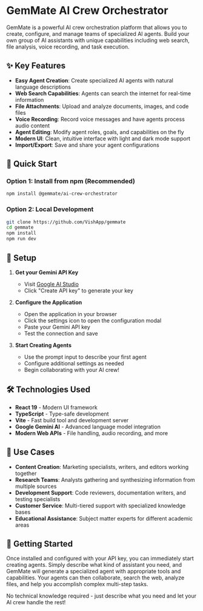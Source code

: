 # GemMate AI Crew Orchestrator

GemMate is a powerful AI crew orchestration platform that allows you to create, configure, and manage teams of specialized AI agents. Build your own group of AI assistants with unique capabilities including web search, file analysis, voice recording, and task execution.

## ✨ Key Features

- **Easy Agent Creation**: Create specialized AI agents with natural language descriptions
- **Web Search Capabilities**: Agents can search the internet for real-time information
- **File Attachments**: Upload and analyze documents, images, and code files
- **Voice Recording**: Record voice messages and have agents process audio content
- **Agent Editing**: Modify agent roles, goals, and capabilities on the fly
- **Modern UI**: Clean, intuitive interface with light and dark mode support
- **Import/Export**: Save and share your agent configurations

## 🚀 Quick Start

### Option 1: Install from npm (Recommended)

```bash
npm install @gemmate/ai-crew-orchestrator
```

### Option 2: Local Development

```bash
git clone https://github.com/VishApp/gemmate
cd gemmate
npm install
npm run dev
```

## 🔧 Setup

1. **Get your Gemini API Key**
   - Visit [Google AI Studio](https://aistudio.google.com/app/apikey)
   - Click "Create API key" to generate your key

2. **Configure the Application**
   - Open the application in your browser
   - Click the settings icon to open the configuration modal
   - Paste your Gemini API key
   - Test the connection and save

3. **Start Creating Agents**
   - Use the prompt input to describe your first agent
   - Configure additional settings as needed
   - Begin collaborating with your AI crew!

## 🛠️ Technologies Used

- **React 19** - Modern UI framework
- **TypeScript** - Type-safe development
- **Vite** - Fast build tool and development server
- **Google Gemini AI** - Advanced language model integration
- **Modern Web APIs** - File handling, audio recording, and more

## 🎯 Use Cases

- **Content Creation**: Marketing specialists, writers, and editors working together
- **Research Teams**: Analysts gathering and synthesizing information from multiple sources
- **Development Support**: Code reviewers, documentation writers, and testing specialists
- **Customer Service**: Multi-tiered support with specialized knowledge bases
- **Educational Assistance**: Subject matter experts for different academic areas

## 📱 Getting Started

Once installed and configured with your API key, you can immediately start creating agents. Simply describe what kind of assistant you need, and GemMate will generate a specialized agent with appropriate tools and capabilities. Your agents can then collaborate, search the web, analyze files, and help you accomplish complex multi-step tasks.

No technical knowledge required - just describe what you need and let your AI crew handle the rest!